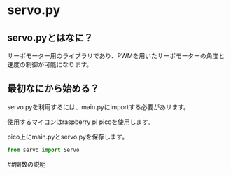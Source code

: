 # servo.py

## servo.pyとはなに？

サーボモーター用のライブラリであり、PWMを用いたサーボモーターの角度と速度の制御が可能になります。

## 最初なにから始める？

servo.pyを利用するには、main.pyにimportする必要があリます。

使用するマイコンはraspberry pi picoを使用します。

pico上にmain.pyとservo.pyを保存します。

```python
from servo import Servo
```

##関数の説明
